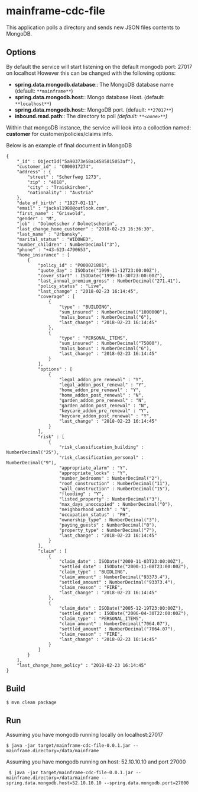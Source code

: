 
# mainframe-cdc-file

This application polls a directory and sends new JSON files contents to MongoDB.

## Options


By default the service will start listening on the default mongodb port: 27017 on localhost
However this can be changed with the following options:

 - **spring.data.mongodb.database**:: The MongoDB database name (default: `**mainframe**`)
 - **spring.data.mongodb.host**:: Mongo database Host. (default: `**localhost**`)
 - **spring.data.mongodb.host**:: MongoDB port. (default: `**27017**`)
 - **inbound.read.path**:: The directory to poll *(default: `**<none>**`)*
 
Within that mongoDB instance, the service will look into a colloction named: **customer** for customer/policies/claims info.


Below is an example of final document in MongoDB
 ```
 {
     "_id" : ObjectId("5a90373e58a14585815053af"),
     "customer_id" : "C000017274",
     "address" : {
         "street" : "Scherfweg 1273",
         "zip" : "4018",
         "city" : "Traiskirchen",
         "nationality" : "Austria"
     },
     "date_of_birth" : "1927-01-11",
     "email" : "jackal1980@outlook.com",
     "first_name" : "Griswold",
     "gender" : "M",
     "job" : "Dolmetscher / Dolmetscherin",
     "last_change_home_customer" : "2018-02-23 16:36:30",
     "last_name" : "Urbansky",
     "marital_status" : "WIDOWED",
     "number_children" : NumberDecimal("3"),
     "phone" : "+43-623-4790653",
     "home_insurance" : [
         {
             "policy_id" : "P000021801",
             "quote_day" : ISODate("1999-11-12T23:00:00Z"),
             "cover_start" : ISODate("1999-11-30T23:00:00Z"),
             "last_annual_premium_gross" : NumberDecimal("271.41"),
             "policy_status" : "Live",
             "last_change" : "2018-02-23 16:14:45",
             "coverage" : [
                 {
                     "type" : "BUILDING",
                     "sum_insured" : NumberDecimal("1000000"),
                     "malus_bonus" : NumberDecimal("6"),
                     "last_change" : "2018-02-23 16:14:45"
                 },
                 {
                     "type" : "PERSONAL_ITEMS",
                     "sum_insured" : NumberDecimal("75000"),
                     "malus_bonus" : NumberDecimal("6"),
                     "last_change" : "2018-02-23 16:14:45"
                 }
             ],
             "options" : [
                 {
                     "legal_addon_pre_renewal" : "Y",
                     "legal_addon_post_renewal" : "Y",
                     "home_addon_pre_renewal" : "Y",
                     "home_addon_post_renewal" : "N",
                     "garden_addon_pre_renewal" : "N",
                     "garden_addon_post_renewal" : "N",
                     "keycare_addon_pre_renewal" : "Y",
                     "keycare_addon_post_renewal" : "Y",
                     "last_change" : "2018-02-23 16:14:45"
                 }
             ],
             "risk" : [
                 {
                     "risk_classification_building" : NumberDecimal("25"),
                     "risk_classification_personal" : NumberDecimal("9"),
                     "appropriate_alarm" : "Y",
                     "appropriate_locks" : "Y",
                     "number_bedrooms" : NumberDecimal("2"),
                     "roof_construction" : NumberDecimal("11"),
                     "wall_construction" : NumberDecimal("15"),
                     "flooding" : "Y",
                     "listed_property" : NumberDecimal("3"),
                     "max_days_unoccupied" : NumberDecimal("0"),
                     "neighborhood_watch" : "N",
                     "occupation_status" : "PH",
                     "ownership_type" : NumberDecimal("3"),
                     "paying_guests" : NumberDecimal("0"),
                     "property_type" : NumberDecimal("7"),
                     "last_change" : "2018-02-23 16:14:45"
                 }
             ],
             "claim" : [
                 {
                     "claim_date" : ISODate("2000-11-03T23:00:00Z"),
                     "settled_date" : ISODate("2000-11-08T23:00:00Z"),
                     "claim_type" : "BUIDLING",
                     "claim_amount" : NumberDecimal("93373.4"),
                     "settled_amount" : NumberDecimal("93373.4"),
                     "claim_reason" : "FIRE",
                     "last_change" : "2018-02-23 16:14:45"
                 },
                 {
                     "claim_date" : ISODate("2005-12-19T23:00:00Z"),
                     "settled_date" : ISODate("2006-04-30T22:00:00Z"),
                     "claim_type" : "PERSONAL_ITEMS",
                     "claim_amount" : NumberDecimal("7064.07"),
                     "settled_amount" : NumberDecimal("7064.07"),
                     "claim_reason" : "FIRE",
                     "last_change" : "2018-02-23 16:14:45"
                 }
             ]
         }
     ],
     "last_change_home_policy" : "2018-02-23 16:14:45"
 }

 ```



## Build

```
$ mvn clean package

```

## Run

Assuming you have mongodb running locally on localhost:27017

```
$ java -jar target/mainframe-cdc-file-0.0.1.jar --mainframe.directory=/data/mainframe
```


Assuming you have mongodb running on host: 52.10.10.10 and port 27000

```
 $ java -jar target/mainframe-cdc-file-0.0.1.jar --mainframe.directory=/data/mainframe --spring.data.mongodb.host=52.10.10.10 --spring.data.mongodb.port=27000
```




